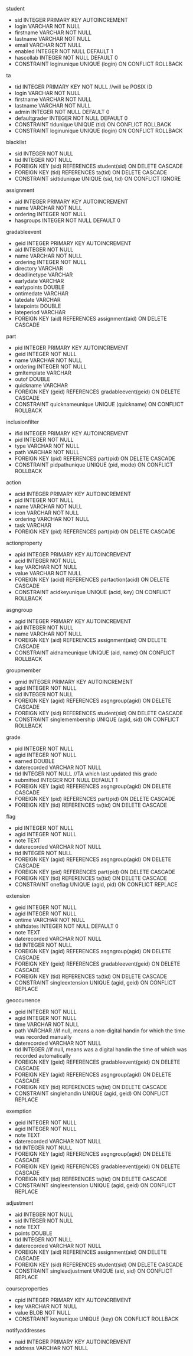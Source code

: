 student
  * sid INTEGER PRIMARY KEY AUTOINCREMENT
  * login VARCHAR NOT NULL
  * firstname VARCHAR NOT NULL
  * lastname VARCHAR NOT NULL
  * email VARCHAR NOT NULL
  * enabled INTEGER NOT NULL DEFAULT 1
  * hascollab INTEGER NOT NULL DEFAULT 0
  * CONSTRAINT loginunique UNIQUE (login) ON CONFLICT ROLLBACK

ta
  * tid INTEGER PRIMARY KEY NOT NULL //will be POSIX ID
  * login VARCHAR NOT NULL
  * firstname VARCHAR NOT NULL
  * lastname VARCHAR NOT NULL
  * admin INTEGER NOT NULL DEFAULT 0
  * defaultgrader INTEGER NOT NULL DEFAULT 0
  * CONSTRAINT tidunique UNIQUE (tid) ON CONFLICT ROLLBACK
  * CONSTRAINT loginunique UNIQUE (login) ON CONFLICT ROLLBACK

blacklist
  * sid INTEGER NOT NULL
  * tid INTEGER NOT NULL
  * FOREIGN KEY (sid) REFERENCES student(sid) ON DELETE CASCADE
  * FOREIGN KEY (tid) REFERENCES ta(tid) ON DELETE CASCADE
  * CONSTRAINT sidtidunique UNIQUE (sid, tid) ON CONFLICT IGNORE

assignment
  * aid INTEGER PRIMARY KEY AUTOINCREMENT
  * name VARCHAR NOT NULL
  * ordering INTEGER NOT NULL
  * hasgroups INTEGER NOT NULL DEFAULT 0

gradableevent
  * geid INTEGER PRIMARY KEY AUTOINCREMENT
  * aid INTEGER NOT NULL
  * name VARCHAR NOT NULL
  * ordering INTEGER NOT NULL
  * directory VARCHAR
  * deadlinetype VARCHAR
  * earlydate VARCHAR
  * earlypoints DOUBLE
  * ontimedate VARCHAR
  * latedate VARCHAR
  * latepoints DOUBLE
  * lateperiod VARCHAR
  * FOREIGN KEY (aid) REFERENCES assignment(aid) ON DELETE CASCADE

part
  * pid INTEGER PRIMARY KEY AUTOINCREMENT
  * geid INTEGER NOT NULL
  * name VARCHAR NOT NULL
  * ordering INTEGER NOT NULL
  * gmltemplate VARCHAR
  * outof DOUBLE
  * quickname VARCHAR
  * FOREIGN KEY (geid) REFERENCES gradableevent(geid) ON DELETE CASCADE
  * CONSTRAINT quicknameunique UNIQUE (quickname) ON CONFLICT ROLLBACK

inclusionfilter
  * ifid INTEGER PRIMARY KEY AUTOINCREMENT
  * pid INTEGER NOT NULL
  * type VARCHAR NOT NULL
  * path VARCHAR NOT NULL
  * FOREIGN KEY (pid) REFERENCES part(pid) ON DELETE CASCADE
  * CONSTRAINT pidpathunique UNIQUE (pid, mode) ON CONFLICT ROLLBACK

action
  * acid INTEGER PRIMARY KEY AUTOINCREMENT
  * pid INTEGER NOT NULL
  * name VARCHAR NOT NULL
  * icon VARCHAR NOT NULL
  * ordering VARCHAR NOT NULL
  * task VARCHAR
  * FOREIGN KEY (pid) REFERENCES part(pid) ON DELETE CASCADE

actionproperty
  * apid INTEGER PRIMARY KEY AUTOINCREMENT
  * acid INTEGER NOT NULL
  * key VARCHAR NOT NULL
  * value VARCHAR NOT NULL
  * FOREIGN KEY (acid) REFERENCES partaction(acid) ON DELETE CASCADE
  * CONSTRAINT acidkeyunique UNIQUE (acid, key) ON CONFLICT ROLLBACK

asgngroup
  * agid INTEGER PRIMARY KEY AUTOINCREMENT
  * aid INTEGER NOT NULL
  * name VARCHAR NOT NULL
  * FOREIGN KEY (aid) REFERENCES assignment(aid) ON DELETE CASCADE
  * CONSTRAINT aidnameunique UNIQUE (aid, name) ON CONFLICT ROLLBACK

groupmember
  * gmid INTEGER PRIMARY KEY AUTOINCREMENT
  * agid INTEGER NOT NULL
  * sid INTEGER NOT NULL
  * FOREIGN KEY (agid) REFERENCES asgngroup(agid) ON DELETE CASCADE
  * FOREIGN KEY (sid) REFERENCES student(sid) ON DELETE CASCADE
  * CONSTRAINT singlemembership UNIQUE (agid, sid) ON CONFLICT ROLLBACK

grade
  * pid INTEGER NOT NULL
  * agid INTEGER NOT NULL
  * earned DOUBLE
  * daterecorded VARCHAR NOT NULL
  * tid INTEGER NOT NULL //TA which last updated this grade
  * submitted INTEGER NOT NULL DEFAULT 1
  * FOREIGN KEY (agid) REFERENCES asgngroup(agid) ON DELETE CASCADE
  * FOREIGN KEY (pid) REFERENCES part(pid) ON DELETE CASCADE
  * FOREIGN KEY (tid) REFERENCES ta(tid) ON DELETE CASCADE

flag
  * pid INTEGER NOT NULL
  * agid INTEGER NOT NULL
  * note TEXT
  * daterecorded VARCHAR NOT NULL
  * tid INTEGER NOT NULL
  * FOREIGN KEY (agid) REFERENCES asgngroup(agid) ON DELETE CASCADE
  * FOREIGN KEY (pid) REFERENCES part(pid) ON DELETE CASCADE
  * FOREIGN KEY (tid) REFERENCES ta(tid) ON DELETE CASCADE
  * CONSTRAINT oneflag UNIQUE (agid, pid) ON CONFLICT REPLACE

extension
  * geid INTEGER NOT NULL
  * agid INTEGER NOT NULL
  * ontime VARCHAR NOT NULL
  * shiftdates INTEGER NOT NULL DEFAULT 0
  * note TEXT
  * daterecorded VARCHAR NOT NULL
  * tid INTEGER NOT NULL
  * FOREIGN KEY (agid) REFERENCES asgngroup(agid) ON DELETE CASCADE
  * FOREIGN KEY (geid) REFERENCES gradableevent(geid) ON DELETE CASCADE
  * FOREIGN KEY (tid) REFERENCES ta(tid) ON DELETE CASCADE
  * CONSTRAINT singleextension UNIQUE (agid, geid) ON CONFLICT REPLACE

geoccurrence
  * geid INTEGER NOT NULL
  * agid INTEGER NOT NULL
  * time VARCHAR NOT NULL
  * path VARCHAR //if null, means a non-digital handin for which the time was recorded manually
  * daterecorded VARCHAR NOT NULL
  * tid INTEGER //if null, means was a digital handin the time of which was recorded automatically
  * FOREIGN KEY (geid) REFERENCES gradableevent(geid) ON DELETE CASCADE
  * FOREIGN KEY (agid) REFERENCES asgngroup(agid) ON DELETE CASCADE
  * FOREIGN KEY (tid) REFERENCES ta(tid) ON DELETE CASCADE
  * CONSTRAINT singlehandin UNIQUE (agid, geid) ON CONFLICT REPLACE

exemption
  * geid INTEGER NOT NULL
  * agid INTEGER NOT NULL
  * note TEXT
  * daterecorded VARCHAR NOT NULL
  * tid INTEGER NOT NULL
  * FOREIGN KEY (agid) REFERENCES asgngroup(agid) ON DELETE CASCADE
  * FOREIGN KEY (geid) REFERENCES gradableevent(geid) ON DELETE CASCADE
  * FOREIGN KEY (tid) REFERENCES ta(tid) ON DELETE CASCADE
  * CONSTRAINT singleextension UNIQUE (agid, geid) ON CONFLICT REPLACE

adjustment
  * aid INTEGER NOT NULL
  * sid INTEGER NOT NULL
  * note TEXT
  * points DOUBLE
  * tid INTEGER NOT NULL
  * daterecorded VARCHAR NOT NULL
  * FOREIGN KEY (aid) REFERENCES assignment(aid) ON DELETE CASCADE
  * FOREIGN KEY (sid) REFERENCES student(sid) ON DELETE CASCADE
  * CONSTRAINT singleadjustment UNIQUE (aid, sid) ON CONFLICT REPLACE

courseproperties
  * cpid INTEGER PRIMARY KEY AUTOINCREMENT
  * key VARCHAR NOT NULL
  * value BLOB NOT NULL
  * CONSTRAINT keysunique UNIQUE (key) ON CONFLICT ROLLBACK

notifyaddresses
  * naid INTEGER PRIMARY KEY AUTOINCREMENT
  * address VARCHAR NOT NULL
